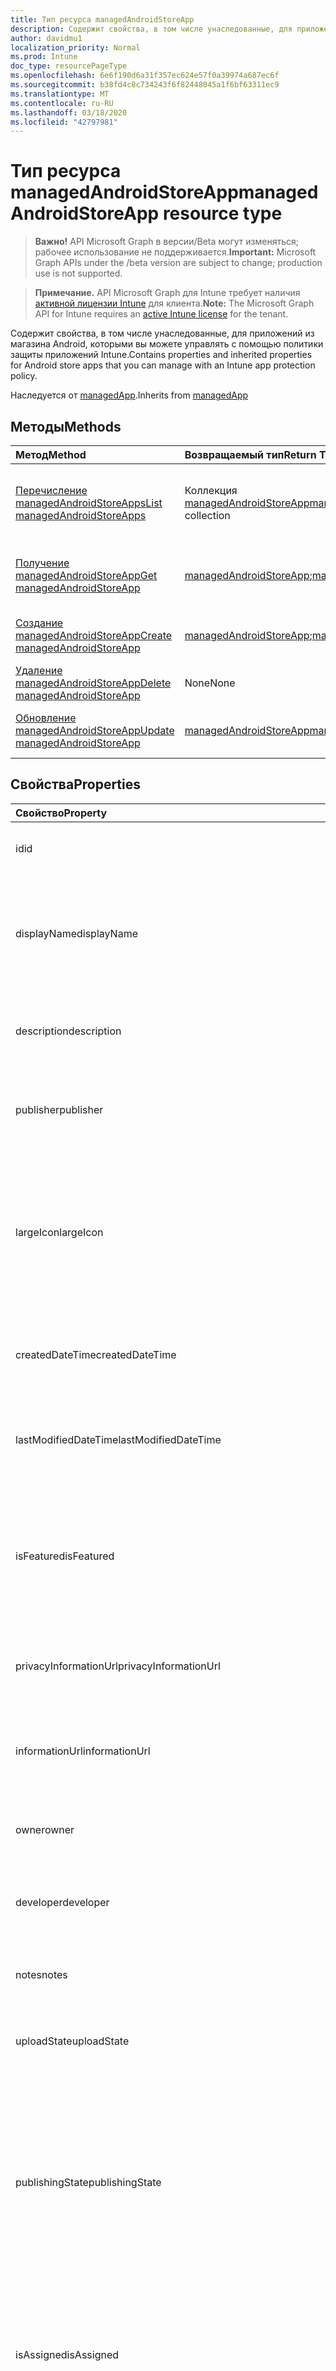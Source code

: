 ```yaml
---
title: Тип ресурса managedAndroidStoreApp
description: Содержит свойства, в том числе унаследованные, для приложений из магазина Android, которыми вы можете управлять с помощью политики защиты приложений Intune.
author: davidmu1
localization_priority: Normal
ms.prod: Intune
doc_type: resourcePageType
ms.openlocfilehash: 6e6f190d6a31f357ec624e57f0a39974a687ec6f
ms.sourcegitcommit: b38fd4c8c734243f6f82448045a1f6bf63311ec9
ms.translationtype: MT
ms.contentlocale: ru-RU
ms.lasthandoff: 03/18/2020
ms.locfileid: "42797981"
---
```

# <a name="managedandroidstoreapp-resource-type"></a><span data-ttu-id="0ff3b-103">Тип ресурса managedAndroidStoreApp</span><span class="sxs-lookup"><span data-stu-id="0ff3b-103">managedAndroidStoreApp resource type</span></span>

> <span data-ttu-id="0ff3b-104">**Важно!** API Microsoft Graph в версии/Beta могут изменяться; рабочее использование не поддерживается.</span><span class="sxs-lookup"><span data-stu-id="0ff3b-104">**Important:** Microsoft Graph APIs under the /beta version are subject to change; production use is not supported.</span></span>

> <span data-ttu-id="0ff3b-105">**Примечание.** API Microsoft Graph для Intune требует наличия [активной лицензии Intune](https://go.microsoft.com/fwlink/?linkid=839381) для клиента.</span><span class="sxs-lookup"><span data-stu-id="0ff3b-105">**Note:** The Microsoft Graph API for Intune requires an [active Intune license](https://go.microsoft.com/fwlink/?linkid=839381) for the tenant.</span></span>

<span data-ttu-id="0ff3b-106">Содержит свойства, в том числе унаследованные, для приложений из магазина Android, которыми вы можете управлять с помощью политики защиты приложений Intune.</span><span class="sxs-lookup"><span data-stu-id="0ff3b-106">Contains properties and inherited properties for Android store apps that you can manage with an Intune app protection policy.</span></span>


<span data-ttu-id="0ff3b-107">Наследуется от [managedApp](../resources/intune-apps-managedapp.md).</span><span class="sxs-lookup"><span data-stu-id="0ff3b-107">Inherits from [managedApp](../resources/intune-apps-managedapp.md)</span></span>

## <a name="methods"></a><span data-ttu-id="0ff3b-108">Методы</span><span class="sxs-lookup"><span data-stu-id="0ff3b-108">Methods</span></span>
|<span data-ttu-id="0ff3b-109">Метод</span><span class="sxs-lookup"><span data-stu-id="0ff3b-109">Method</span></span>|<span data-ttu-id="0ff3b-110">Возвращаемый тип</span><span class="sxs-lookup"><span data-stu-id="0ff3b-110">Return Type</span></span>|<span data-ttu-id="0ff3b-111">Описание</span><span class="sxs-lookup"><span data-stu-id="0ff3b-111">Description</span></span>|
|:---|:---|:---|
|[<span data-ttu-id="0ff3b-112">Перечисление managedAndroidStoreApps</span><span class="sxs-lookup"><span data-stu-id="0ff3b-112">List managedAndroidStoreApps</span></span>](../api/intune-apps-managedandroidstoreapp-list.md)|<span data-ttu-id="0ff3b-113">Коллекция [managedAndroidStoreApp](../resources/intune-apps-managedandroidstoreapp.md)</span><span class="sxs-lookup"><span data-stu-id="0ff3b-113">[managedAndroidStoreApp](../resources/intune-apps-managedandroidstoreapp.md) collection</span></span>|<span data-ttu-id="0ff3b-114">Список свойств и связей объектов [managedAndroidStoreApp](../resources/intune-apps-managedandroidstoreapp.md).</span><span class="sxs-lookup"><span data-stu-id="0ff3b-114">List properties and relationships of the [managedAndroidStoreApp](../resources/intune-apps-managedandroidstoreapp.md) objects.</span></span>|
|[<span data-ttu-id="0ff3b-115">Получение managedAndroidStoreApp</span><span class="sxs-lookup"><span data-stu-id="0ff3b-115">Get managedAndroidStoreApp</span></span>](../api/intune-apps-managedandroidstoreapp-get.md)|<span data-ttu-id="0ff3b-116">[managedAndroidStoreApp](../resources/intune-apps-managedandroidstoreapp.md);</span><span class="sxs-lookup"><span data-stu-id="0ff3b-116">[managedAndroidStoreApp](../resources/intune-apps-managedandroidstoreapp.md)</span></span>|<span data-ttu-id="0ff3b-117">Считывание свойств и связей объекта [managedAndroidStoreApp](../resources/intune-apps-managedandroidstoreapp.md).</span><span class="sxs-lookup"><span data-stu-id="0ff3b-117">Read properties and relationships of the [managedAndroidStoreApp](../resources/intune-apps-managedandroidstoreapp.md) object.</span></span>|
|[<span data-ttu-id="0ff3b-118">Создание managedAndroidStoreApp</span><span class="sxs-lookup"><span data-stu-id="0ff3b-118">Create managedAndroidStoreApp</span></span>](../api/intune-apps-managedandroidstoreapp-create.md)|<span data-ttu-id="0ff3b-119">[managedAndroidStoreApp](../resources/intune-apps-managedandroidstoreapp.md);</span><span class="sxs-lookup"><span data-stu-id="0ff3b-119">[managedAndroidStoreApp](../resources/intune-apps-managedandroidstoreapp.md)</span></span>|<span data-ttu-id="0ff3b-120">Создание нового объекта [managedAndroidStoreApp](../resources/intune-apps-managedandroidstoreapp.md).</span><span class="sxs-lookup"><span data-stu-id="0ff3b-120">Create a new [managedAndroidStoreApp](../resources/intune-apps-managedandroidstoreapp.md) object.</span></span>|
|[<span data-ttu-id="0ff3b-121">Удаление managedAndroidStoreApp</span><span class="sxs-lookup"><span data-stu-id="0ff3b-121">Delete managedAndroidStoreApp</span></span>](../api/intune-apps-managedandroidstoreapp-delete.md)|<span data-ttu-id="0ff3b-122">None</span><span class="sxs-lookup"><span data-stu-id="0ff3b-122">None</span></span>|<span data-ttu-id="0ff3b-123">Удаляет экземпляр [managedAndroidStoreApp](../resources/intune-apps-managedandroidstoreapp.md).</span><span class="sxs-lookup"><span data-stu-id="0ff3b-123">Deletes a [managedAndroidStoreApp](../resources/intune-apps-managedandroidstoreapp.md).</span></span>|
|[<span data-ttu-id="0ff3b-124">Обновление managedAndroidStoreApp</span><span class="sxs-lookup"><span data-stu-id="0ff3b-124">Update managedAndroidStoreApp</span></span>](../api/intune-apps-managedandroidstoreapp-update.md)|[<span data-ttu-id="0ff3b-125">managedAndroidStoreApp</span><span class="sxs-lookup"><span data-stu-id="0ff3b-125">managedAndroidStoreApp</span></span>](../resources/intune-apps-managedandroidstoreapp.md)|<span data-ttu-id="0ff3b-126">Обновление свойств объекта [managedAndroidStoreApp](../resources/intune-apps-managedandroidstoreapp.md).</span><span class="sxs-lookup"><span data-stu-id="0ff3b-126">Update the properties of a [managedAndroidStoreApp](../resources/intune-apps-managedandroidstoreapp.md) object.</span></span>|

## <a name="properties"></a><span data-ttu-id="0ff3b-127">Свойства</span><span class="sxs-lookup"><span data-stu-id="0ff3b-127">Properties</span></span>
|<span data-ttu-id="0ff3b-128">Свойство</span><span class="sxs-lookup"><span data-stu-id="0ff3b-128">Property</span></span>|<span data-ttu-id="0ff3b-129">Тип</span><span class="sxs-lookup"><span data-stu-id="0ff3b-129">Type</span></span>|<span data-ttu-id="0ff3b-130">Описание</span><span class="sxs-lookup"><span data-stu-id="0ff3b-130">Description</span></span>|
|:---|:---|:---|
|<span data-ttu-id="0ff3b-131">id</span><span class="sxs-lookup"><span data-stu-id="0ff3b-131">id</span></span>|<span data-ttu-id="0ff3b-132">Строка</span><span class="sxs-lookup"><span data-stu-id="0ff3b-132">String</span></span>|<span data-ttu-id="0ff3b-133">Ключ объекта.</span><span class="sxs-lookup"><span data-stu-id="0ff3b-133">Key of the entity.</span></span> <span data-ttu-id="0ff3b-134">Наследуется от [mobileApp](../resources/intune-shared-mobileapp.md).</span><span class="sxs-lookup"><span data-stu-id="0ff3b-134">Inherited from [mobileApp](../resources/intune-shared-mobileapp.md)</span></span>|
|<span data-ttu-id="0ff3b-135">displayName</span><span class="sxs-lookup"><span data-stu-id="0ff3b-135">displayName</span></span>|<span data-ttu-id="0ff3b-136">Строка</span><span class="sxs-lookup"><span data-stu-id="0ff3b-136">String</span></span>|<span data-ttu-id="0ff3b-137">Название приложения, которое предоставил или импортировал администратор.</span><span class="sxs-lookup"><span data-stu-id="0ff3b-137">The admin provided or imported title of the app.</span></span> <span data-ttu-id="0ff3b-138">Наследуется от [mobileApp](../resources/intune-shared-mobileapp.md).</span><span class="sxs-lookup"><span data-stu-id="0ff3b-138">Inherited from [mobileApp](../resources/intune-shared-mobileapp.md)</span></span>|
|<span data-ttu-id="0ff3b-139">description</span><span class="sxs-lookup"><span data-stu-id="0ff3b-139">description</span></span>|<span data-ttu-id="0ff3b-140">String</span><span class="sxs-lookup"><span data-stu-id="0ff3b-140">String</span></span>|<span data-ttu-id="0ff3b-141">Описание приложения.</span><span class="sxs-lookup"><span data-stu-id="0ff3b-141">The description of the app.</span></span> <span data-ttu-id="0ff3b-142">Наследуется от [mobileApp](../resources/intune-shared-mobileapp.md).</span><span class="sxs-lookup"><span data-stu-id="0ff3b-142">Inherited from [mobileApp](../resources/intune-shared-mobileapp.md)</span></span>|
|<span data-ttu-id="0ff3b-143">publisher</span><span class="sxs-lookup"><span data-stu-id="0ff3b-143">publisher</span></span>|<span data-ttu-id="0ff3b-144">String</span><span class="sxs-lookup"><span data-stu-id="0ff3b-144">String</span></span>|<span data-ttu-id="0ff3b-145">Издатель приложения.</span><span class="sxs-lookup"><span data-stu-id="0ff3b-145">The publisher of the app.</span></span> <span data-ttu-id="0ff3b-146">Наследуется от [mobileApp](../resources/intune-shared-mobileapp.md).</span><span class="sxs-lookup"><span data-stu-id="0ff3b-146">Inherited from [mobileApp](../resources/intune-shared-mobileapp.md)</span></span>|
|<span data-ttu-id="0ff3b-147">largeIcon</span><span class="sxs-lookup"><span data-stu-id="0ff3b-147">largeIcon</span></span>|[<span data-ttu-id="0ff3b-148">mimeContent</span><span class="sxs-lookup"><span data-stu-id="0ff3b-148">mimeContent</span></span>](../resources/intune-shared-mimecontent.md)|<span data-ttu-id="0ff3b-149">Представляет большой значок, который отображается в сведениях о приложении, используется для отправки значка.</span><span class="sxs-lookup"><span data-stu-id="0ff3b-149">The large icon, to be displayed in the app details and used for upload of the icon.</span></span> <span data-ttu-id="0ff3b-150">Наследуется от [mobileApp](../resources/intune-shared-mobileapp.md).</span><span class="sxs-lookup"><span data-stu-id="0ff3b-150">Inherited from [mobileApp](../resources/intune-shared-mobileapp.md)</span></span>|
|<span data-ttu-id="0ff3b-151">createdDateTime</span><span class="sxs-lookup"><span data-stu-id="0ff3b-151">createdDateTime</span></span>|<span data-ttu-id="0ff3b-152">DateTimeOffset</span><span class="sxs-lookup"><span data-stu-id="0ff3b-152">DateTimeOffset</span></span>|<span data-ttu-id="0ff3b-153">Дата и время создания приложения.</span><span class="sxs-lookup"><span data-stu-id="0ff3b-153">The date and time the app was created.</span></span> <span data-ttu-id="0ff3b-154">Наследуется от [mobileApp](../resources/intune-shared-mobileapp.md).</span><span class="sxs-lookup"><span data-stu-id="0ff3b-154">Inherited from [mobileApp](../resources/intune-shared-mobileapp.md)</span></span>|
|<span data-ttu-id="0ff3b-155">lastModifiedDateTime</span><span class="sxs-lookup"><span data-stu-id="0ff3b-155">lastModifiedDateTime</span></span>|<span data-ttu-id="0ff3b-156">DateTimeOffset</span><span class="sxs-lookup"><span data-stu-id="0ff3b-156">DateTimeOffset</span></span>|<span data-ttu-id="0ff3b-157">Дата и время последнего изменения приложения.</span><span class="sxs-lookup"><span data-stu-id="0ff3b-157">The date and time the app was last modified.</span></span> <span data-ttu-id="0ff3b-158">Наследуется от [mobileApp](../resources/intune-shared-mobileapp.md).</span><span class="sxs-lookup"><span data-stu-id="0ff3b-158">Inherited from [mobileApp](../resources/intune-shared-mobileapp.md)</span></span>|
|<span data-ttu-id="0ff3b-159">isFeatured</span><span class="sxs-lookup"><span data-stu-id="0ff3b-159">isFeatured</span></span>|<span data-ttu-id="0ff3b-160">Boolean</span><span class="sxs-lookup"><span data-stu-id="0ff3b-160">Boolean</span></span>|<span data-ttu-id="0ff3b-161">Значение, которое показывает, отмечено ли приложение как подобранное администратором. Наследуется от объекта [mobileApp](../resources/intune-shared-mobileapp.md).</span><span class="sxs-lookup"><span data-stu-id="0ff3b-161">The value indicating whether the app is marked as featured by the admin. Inherited from [mobileApp](../resources/intune-shared-mobileapp.md)</span></span>|
|<span data-ttu-id="0ff3b-162">privacyInformationUrl</span><span class="sxs-lookup"><span data-stu-id="0ff3b-162">privacyInformationUrl</span></span>|<span data-ttu-id="0ff3b-163">String</span><span class="sxs-lookup"><span data-stu-id="0ff3b-163">String</span></span>|<span data-ttu-id="0ff3b-164">URL-адрес заявления о конфиденциальности.</span><span class="sxs-lookup"><span data-stu-id="0ff3b-164">The privacy statement Url.</span></span> <span data-ttu-id="0ff3b-165">Наследуется от [mobileApp](../resources/intune-shared-mobileapp.md).</span><span class="sxs-lookup"><span data-stu-id="0ff3b-165">Inherited from [mobileApp](../resources/intune-shared-mobileapp.md)</span></span>|
|<span data-ttu-id="0ff3b-166">informationUrl</span><span class="sxs-lookup"><span data-stu-id="0ff3b-166">informationUrl</span></span>|<span data-ttu-id="0ff3b-167">String</span><span class="sxs-lookup"><span data-stu-id="0ff3b-167">String</span></span>|<span data-ttu-id="0ff3b-168">URL-адрес страницы с дополнительными сведениями.</span><span class="sxs-lookup"><span data-stu-id="0ff3b-168">The more information Url.</span></span> <span data-ttu-id="0ff3b-169">Наследуется от [mobileApp](../resources/intune-shared-mobileapp.md).</span><span class="sxs-lookup"><span data-stu-id="0ff3b-169">Inherited from [mobileApp](../resources/intune-shared-mobileapp.md)</span></span>|
|<span data-ttu-id="0ff3b-170">owner</span><span class="sxs-lookup"><span data-stu-id="0ff3b-170">owner</span></span>|<span data-ttu-id="0ff3b-171">String</span><span class="sxs-lookup"><span data-stu-id="0ff3b-171">String</span></span>|<span data-ttu-id="0ff3b-172">Владелец приложения.</span><span class="sxs-lookup"><span data-stu-id="0ff3b-172">The owner of the app.</span></span> <span data-ttu-id="0ff3b-173">Наследуется от [mobileApp](../resources/intune-shared-mobileapp.md).</span><span class="sxs-lookup"><span data-stu-id="0ff3b-173">Inherited from [mobileApp](../resources/intune-shared-mobileapp.md)</span></span>|
|<span data-ttu-id="0ff3b-174">developer</span><span class="sxs-lookup"><span data-stu-id="0ff3b-174">developer</span></span>|<span data-ttu-id="0ff3b-175">String</span><span class="sxs-lookup"><span data-stu-id="0ff3b-175">String</span></span>|<span data-ttu-id="0ff3b-176">Разработчик приложения.</span><span class="sxs-lookup"><span data-stu-id="0ff3b-176">The developer of the app.</span></span> <span data-ttu-id="0ff3b-177">Наследуется от [mobileApp](../resources/intune-shared-mobileapp.md).</span><span class="sxs-lookup"><span data-stu-id="0ff3b-177">Inherited from [mobileApp](../resources/intune-shared-mobileapp.md)</span></span>|
|<span data-ttu-id="0ff3b-178">notes</span><span class="sxs-lookup"><span data-stu-id="0ff3b-178">notes</span></span>|<span data-ttu-id="0ff3b-179">String</span><span class="sxs-lookup"><span data-stu-id="0ff3b-179">String</span></span>|<span data-ttu-id="0ff3b-180">Заметки для приложения.</span><span class="sxs-lookup"><span data-stu-id="0ff3b-180">Notes for the app.</span></span> <span data-ttu-id="0ff3b-181">Наследуется от [mobileApp](../resources/intune-shared-mobileapp.md).</span><span class="sxs-lookup"><span data-stu-id="0ff3b-181">Inherited from [mobileApp](../resources/intune-shared-mobileapp.md)</span></span>|
|<span data-ttu-id="0ff3b-182">uploadState</span><span class="sxs-lookup"><span data-stu-id="0ff3b-182">uploadState</span></span>|<span data-ttu-id="0ff3b-183">Int32</span><span class="sxs-lookup"><span data-stu-id="0ff3b-183">Int32</span></span>|<span data-ttu-id="0ff3b-184">Состояние отправки.</span><span class="sxs-lookup"><span data-stu-id="0ff3b-184">The upload state.</span></span> <span data-ttu-id="0ff3b-185">Наследуется от [mobileApp](../resources/intune-shared-mobileapp.md).</span><span class="sxs-lookup"><span data-stu-id="0ff3b-185">Inherited from [mobileApp](../resources/intune-shared-mobileapp.md)</span></span>|
|<span data-ttu-id="0ff3b-186">publishingState</span><span class="sxs-lookup"><span data-stu-id="0ff3b-186">publishingState</span></span>|[<span data-ttu-id="0ff3b-187">мобилеапппублишингстате</span><span class="sxs-lookup"><span data-stu-id="0ff3b-187">mobileAppPublishingState</span></span>](../resources/intune-apps-mobileapppublishingstate.md)|<span data-ttu-id="0ff3b-188">Состояние публикации для приложения.</span><span class="sxs-lookup"><span data-stu-id="0ff3b-188">The publishing state for the app.</span></span> <span data-ttu-id="0ff3b-189">Приложение невозможно назначить, если оно не опубликовано.</span><span class="sxs-lookup"><span data-stu-id="0ff3b-189">The app cannot be assigned unless the app is published.</span></span> <span data-ttu-id="0ff3b-190">Наследуется от [mobileApp](../resources/intune-shared-mobileapp.md).</span><span class="sxs-lookup"><span data-stu-id="0ff3b-190">Inherited from [mobileApp](../resources/intune-shared-mobileapp.md).</span></span> <span data-ttu-id="0ff3b-191">Возможные значения: `notPublished`, `processing`, `published`.</span><span class="sxs-lookup"><span data-stu-id="0ff3b-191">Possible values are: `notPublished`, `processing`, `published`.</span></span>|
|<span data-ttu-id="0ff3b-192">isAssigned</span><span class="sxs-lookup"><span data-stu-id="0ff3b-192">isAssigned</span></span>|<span data-ttu-id="0ff3b-193">Boolean</span><span class="sxs-lookup"><span data-stu-id="0ff3b-193">Boolean</span></span>|<span data-ttu-id="0ff3b-194">Значение, указывающее, назначено ли приложение по крайней мере одной группе.</span><span class="sxs-lookup"><span data-stu-id="0ff3b-194">The value indicating whether the app is assigned to at least one group.</span></span> <span data-ttu-id="0ff3b-195">Наследуется от [mobileApp](../resources/intune-shared-mobileapp.md).</span><span class="sxs-lookup"><span data-stu-id="0ff3b-195">Inherited from [mobileApp](../resources/intune-shared-mobileapp.md)</span></span>|
|<span data-ttu-id="0ff3b-196">roleScopeTagIds</span><span class="sxs-lookup"><span data-stu-id="0ff3b-196">roleScopeTagIds</span></span>|<span data-ttu-id="0ff3b-197">Коллекция String</span><span class="sxs-lookup"><span data-stu-id="0ff3b-197">String collection</span></span>|<span data-ttu-id="0ff3b-198">Список идентификаторов тегов области для этого мобильного приложения.</span><span class="sxs-lookup"><span data-stu-id="0ff3b-198">List of scope tag ids for this mobile app.</span></span> <span data-ttu-id="0ff3b-199">Наследуется от [mobileApp](../resources/intune-shared-mobileapp.md).</span><span class="sxs-lookup"><span data-stu-id="0ff3b-199">Inherited from [mobileApp](../resources/intune-shared-mobileapp.md)</span></span>|
|<span data-ttu-id="0ff3b-200">депендентаппкаунт</span><span class="sxs-lookup"><span data-stu-id="0ff3b-200">dependentAppCount</span></span>|<span data-ttu-id="0ff3b-201">Int32</span><span class="sxs-lookup"><span data-stu-id="0ff3b-201">Int32</span></span>|<span data-ttu-id="0ff3b-202">Общее количество зависимостей для дочернего приложения.</span><span class="sxs-lookup"><span data-stu-id="0ff3b-202">The total number of dependencies the child app has.</span></span> <span data-ttu-id="0ff3b-203">Наследуется от [mobileApp](../resources/intune-shared-mobileapp.md).</span><span class="sxs-lookup"><span data-stu-id="0ff3b-203">Inherited from [mobileApp](../resources/intune-shared-mobileapp.md)</span></span>|
|<span data-ttu-id="0ff3b-204">appAvailability</span><span class="sxs-lookup"><span data-stu-id="0ff3b-204">appAvailability</span></span>|[<span data-ttu-id="0ff3b-205">манажедаппаваилабилити</span><span class="sxs-lookup"><span data-stu-id="0ff3b-205">managedAppAvailability</span></span>](../resources/intune-apps-managedappavailability.md)|<span data-ttu-id="0ff3b-206">Доступность приложения.</span><span class="sxs-lookup"><span data-stu-id="0ff3b-206">The Application's availability.</span></span> <span data-ttu-id="0ff3b-207">Наследуется от [managedApp](../resources/intune-apps-managedapp.md).</span><span class="sxs-lookup"><span data-stu-id="0ff3b-207">Inherited from [managedApp](../resources/intune-apps-managedapp.md).</span></span> <span data-ttu-id="0ff3b-208">Возможные значения: `global`, `lineOfBusiness`.</span><span class="sxs-lookup"><span data-stu-id="0ff3b-208">Possible values are: `global`, `lineOfBusiness`.</span></span>|
|<span data-ttu-id="0ff3b-209">version</span><span class="sxs-lookup"><span data-stu-id="0ff3b-209">version</span></span>|<span data-ttu-id="0ff3b-210">String</span><span class="sxs-lookup"><span data-stu-id="0ff3b-210">String</span></span>|<span data-ttu-id="0ff3b-211">Версия приложения.</span><span class="sxs-lookup"><span data-stu-id="0ff3b-211">The Application's version.</span></span> <span data-ttu-id="0ff3b-212">Наследуется от [managedApp](../resources/intune-apps-managedapp.md).</span><span class="sxs-lookup"><span data-stu-id="0ff3b-212">Inherited from [managedApp](../resources/intune-apps-managedapp.md)</span></span>|
|<span data-ttu-id="0ff3b-213">packageId</span><span class="sxs-lookup"><span data-stu-id="0ff3b-213">packageId</span></span>|<span data-ttu-id="0ff3b-214">String</span><span class="sxs-lookup"><span data-stu-id="0ff3b-214">String</span></span>|<span data-ttu-id="0ff3b-215">ИД пакета приложения.</span><span class="sxs-lookup"><span data-stu-id="0ff3b-215">The app's package ID.</span></span>|
|<span data-ttu-id="0ff3b-216">appStoreUrl</span><span class="sxs-lookup"><span data-stu-id="0ff3b-216">appStoreUrl</span></span>|<span data-ttu-id="0ff3b-217">String</span><span class="sxs-lookup"><span data-stu-id="0ff3b-217">String</span></span>|<span data-ttu-id="0ff3b-218">AppStoreUrl для Android.</span><span class="sxs-lookup"><span data-stu-id="0ff3b-218">The Android AppStoreUrl.</span></span>|
|<span data-ttu-id="0ff3b-219">minimumSupportedOperatingSystem</span><span class="sxs-lookup"><span data-stu-id="0ff3b-219">minimumSupportedOperatingSystem</span></span>|[<span data-ttu-id="0ff3b-220">androidMinimumOperatingSystem</span><span class="sxs-lookup"><span data-stu-id="0ff3b-220">androidMinimumOperatingSystem</span></span>](../resources/intune-apps-androidminimumoperatingsystem.md)|<span data-ttu-id="0ff3b-221">Значение, которое представляет минимальную поддерживаемую версию операционной системы.</span><span class="sxs-lookup"><span data-stu-id="0ff3b-221">The value for the minimum supported operating system.</span></span>|

## <a name="relationships"></a><span data-ttu-id="0ff3b-222">Связи</span><span class="sxs-lookup"><span data-stu-id="0ff3b-222">Relationships</span></span>
|<span data-ttu-id="0ff3b-223">Связь</span><span class="sxs-lookup"><span data-stu-id="0ff3b-223">Relationship</span></span>|<span data-ttu-id="0ff3b-224">Тип</span><span class="sxs-lookup"><span data-stu-id="0ff3b-224">Type</span></span>|<span data-ttu-id="0ff3b-225">Описание</span><span class="sxs-lookup"><span data-stu-id="0ff3b-225">Description</span></span>|
|:---|:---|:---|
|<span data-ttu-id="0ff3b-226">categories</span><span class="sxs-lookup"><span data-stu-id="0ff3b-226">categories</span></span>|<span data-ttu-id="0ff3b-227">Коллекция [mobileAppCategory](../resources/intune-apps-mobileappcategory.md)</span><span class="sxs-lookup"><span data-stu-id="0ff3b-227">[mobileAppCategory](../resources/intune-apps-mobileappcategory.md) collection</span></span>|<span data-ttu-id="0ff3b-228">Список категорий для этого приложения.</span><span class="sxs-lookup"><span data-stu-id="0ff3b-228">The list of categories for this app.</span></span> <span data-ttu-id="0ff3b-229">Наследуется от [mobileApp](../resources/intune-shared-mobileapp.md).</span><span class="sxs-lookup"><span data-stu-id="0ff3b-229">Inherited from [mobileApp](../resources/intune-shared-mobileapp.md)</span></span>|
|<span data-ttu-id="0ff3b-230">assignments</span><span class="sxs-lookup"><span data-stu-id="0ff3b-230">assignments</span></span>|<span data-ttu-id="0ff3b-231">Коллекция [mobileAppAssignment](../resources/intune-apps-mobileappassignment.md)</span><span class="sxs-lookup"><span data-stu-id="0ff3b-231">[mobileAppAssignment](../resources/intune-apps-mobileappassignment.md) collection</span></span>|<span data-ttu-id="0ff3b-232">Список назначений группы для этого мобильного приложения.</span><span class="sxs-lookup"><span data-stu-id="0ff3b-232">The list of group assignments for this mobile app.</span></span> <span data-ttu-id="0ff3b-233">Наследуется от [mobileApp](../resources/intune-shared-mobileapp.md).</span><span class="sxs-lookup"><span data-stu-id="0ff3b-233">Inherited from [mobileApp](../resources/intune-shared-mobileapp.md)</span></span>|
|<span data-ttu-id="0ff3b-234">installSummary</span><span class="sxs-lookup"><span data-stu-id="0ff3b-234">installSummary</span></span>|<span data-ttu-id="0ff3b-235">[mobileAppInstallSummary](../resources/intune-apps-mobileappinstallsummary.md);</span><span class="sxs-lookup"><span data-stu-id="0ff3b-235">[mobileAppInstallSummary](../resources/intune-apps-mobileappinstallsummary.md)</span></span>|<span data-ttu-id="0ff3b-236">Общие сведения по установке мобильного приложения.</span><span class="sxs-lookup"><span data-stu-id="0ff3b-236">Mobile App Install Summary.</span></span> <span data-ttu-id="0ff3b-237">Наследуется от [mobileApp](../resources/intune-shared-mobileapp.md).</span><span class="sxs-lookup"><span data-stu-id="0ff3b-237">Inherited from [mobileApp](../resources/intune-shared-mobileapp.md)</span></span>|
|<span data-ttu-id="0ff3b-238">deviceStatuses</span><span class="sxs-lookup"><span data-stu-id="0ff3b-238">deviceStatuses</span></span>|<span data-ttu-id="0ff3b-239">Коллекция [mobileAppInstallStatus](../resources/intune-apps-mobileappinstallstatus.md)</span><span class="sxs-lookup"><span data-stu-id="0ff3b-239">[mobileAppInstallStatus](../resources/intune-apps-mobileappinstallstatus.md) collection</span></span>|<span data-ttu-id="0ff3b-240">Список состояний установки для этого мобильного приложения.</span><span class="sxs-lookup"><span data-stu-id="0ff3b-240">The list of installation states for this mobile app.</span></span> <span data-ttu-id="0ff3b-241">Наследуется от [mobileApp](../resources/intune-shared-mobileapp.md).</span><span class="sxs-lookup"><span data-stu-id="0ff3b-241">Inherited from [mobileApp](../resources/intune-shared-mobileapp.md)</span></span>|
|<span data-ttu-id="0ff3b-242">userStatuses</span><span class="sxs-lookup"><span data-stu-id="0ff3b-242">userStatuses</span></span>|<span data-ttu-id="0ff3b-243">Коллекция [усераппинсталлстатус](../resources/intune-apps-userappinstallstatus.md)</span><span class="sxs-lookup"><span data-stu-id="0ff3b-243">[userAppInstallStatus](../resources/intune-apps-userappinstallstatus.md) collection</span></span>|<span data-ttu-id="0ff3b-244">Список состояний установки для этого мобильного приложения.</span><span class="sxs-lookup"><span data-stu-id="0ff3b-244">The list of installation states for this mobile app.</span></span> <span data-ttu-id="0ff3b-245">Наследуется от [mobileApp](../resources/intune-shared-mobileapp.md).</span><span class="sxs-lookup"><span data-stu-id="0ff3b-245">Inherited from [mobileApp](../resources/intune-shared-mobileapp.md)</span></span>|
|<span data-ttu-id="0ff3b-246">Таблица</span><span class="sxs-lookup"><span data-stu-id="0ff3b-246">relationships</span></span>|<span data-ttu-id="0ff3b-247">Коллекция [мобилеаппрелатионшип](../resources/intune-apps-mobileapprelationship.md)</span><span class="sxs-lookup"><span data-stu-id="0ff3b-247">[mobileAppRelationship](../resources/intune-apps-mobileapprelationship.md) collection</span></span>|<span data-ttu-id="0ff3b-248">Список отношений для этого мобильного приложения.</span><span class="sxs-lookup"><span data-stu-id="0ff3b-248">List of relationships for this mobile app.</span></span> <span data-ttu-id="0ff3b-249">Наследуется от [mobileApp](../resources/intune-shared-mobileapp.md).</span><span class="sxs-lookup"><span data-stu-id="0ff3b-249">Inherited from [mobileApp](../resources/intune-shared-mobileapp.md)</span></span>|

## <a name="json-representation"></a><span data-ttu-id="0ff3b-250">Представление JSON</span><span class="sxs-lookup"><span data-stu-id="0ff3b-250">JSON Representation</span></span>
<span data-ttu-id="0ff3b-251">Ниже представлено описание ресурса в формате JSON.</span><span class="sxs-lookup"><span data-stu-id="0ff3b-251">Here is a JSON representation of the resource.</span></span>
<!-- {
  "blockType": "resource",
  "keyProperty": "id",
  "@odata.type": "microsoft.graph.managedAndroidStoreApp"
}
-->
``` json
{
  "@odata.type": "#microsoft.graph.managedAndroidStoreApp",
  "id": "String (identifier)",
  "displayName": "String",
  "description": "String",
  "publisher": "String",
  "largeIcon": {
    "@odata.type": "microsoft.graph.mimeContent",
    "type": "String",
    "value": "binary"
  },
  "createdDateTime": "String (timestamp)",
  "lastModifiedDateTime": "String (timestamp)",
  "isFeatured": true,
  "privacyInformationUrl": "String",
  "informationUrl": "String",
  "owner": "String",
  "developer": "String",
  "notes": "String",
  "uploadState": 1024,
  "publishingState": "String",
  "isAssigned": true,
  "roleScopeTagIds": [
    "String"
  ],
  "dependentAppCount": 1024,
  "appAvailability": "String",
  "version": "String",
  "packageId": "String",
  "appStoreUrl": "String",
  "minimumSupportedOperatingSystem": {
    "@odata.type": "microsoft.graph.androidMinimumOperatingSystem",
    "v4_0": true,
    "v4_0_3": true,
    "v4_1": true,
    "v4_2": true,
    "v4_3": true,
    "v4_4": true,
    "v5_0": true,
    "v5_1": true,
    "v6_0": true,
    "v7_0": true,
    "v7_1": true,
    "v8_0": true,
    "v8_1": true,
    "v9_0": true
  }
}
```



